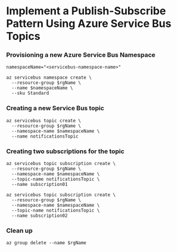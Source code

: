 # Implement a Publish-Subscribe Pattern Using Azure Service Bus Topics


### Provisioning a new Azure Service Bus Namespace
```
namespaceName="<servicebus-namespace-name>"

az servicebus namespace create \
  --resource-group $rgName \
  --name $namespaceName \
  --sku Standard
```

### Creating a new Service Bus topic
```
az servicebus topic create \
  --resource-group $rgName \
  --namespace-name $namespaceName \
  --name notificationsTopic  

```

### Creating two subscriptions for the topic
```
az servicebus topic subscription create \
  --resource-group $rgName \
  --namespace-name $namespaceName \
  --topic-name notificationsTopic \
  --name subscription01

az servicebus topic subscription create \
  --resource-group $rgName \
  --namespace-name $namespaceName \
  --topic-name notificationsTopic \
  --name subscription02
```

### Clean up
```
az group delete --name $rgName
```
